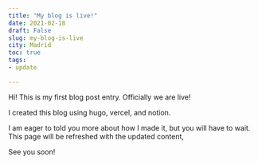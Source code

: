 ```yaml
---
title: "My blog is live!"
date: 2021-02-18
draft: False
slug: my-blog-is-live
city: Madrid
toc: true
tags:
- update

---
```



Hi! This is my first blog post entry. Officially we are live!

I created this blog using hugo, vercel, and notion. 

I am eager to told you more about how I made it, but you will have to wait. This page will be refreshed with the updated content,

See you soon!
